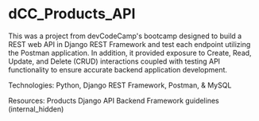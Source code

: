 # dCC_Products_API
This was a project from devCodeCamp's bootcamp designed to build a REST web API in Django REST Framework and test each endpoint utilizing the Postman application.
In addition, it provided exposure to Create, Read, Update, and Delete (CRUD) interactions coupled with testing API functionality to ensure accurate backend application development.

Technologies: Python, Django REST Framework, Postman, & MySQL 

Resources: Products Django API Backend Framework guidelines (internal_hidden)



